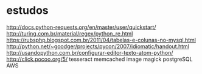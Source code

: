 # estudos
http://docs.python-requests.org/en/master/user/quickstart/
http://turing.com.br/material/regex/python_re.html
https://rubsphp.blogspot.com.br/2011/04/tabelas-e-colunas-no-mysql.html
http://python.net/~goodger/projects/pycon/2007/idiomatic/handout.html
http://usandopython.com.br/configurar-editor-texto-atom-python/
http://click.pocoo.org/5/
tesseract
memcached
image magick
postgreSQL
AWS
